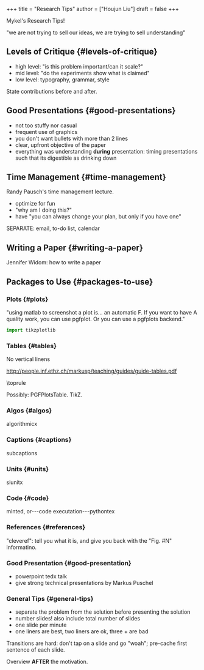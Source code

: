 +++
title = "Research Tips"
author = ["Houjun Liu"]
draft = false
+++

Mykel's Research Tips!

"we are not trying to sell our ideas, we are trying to sell understanding"


## Levels of Critique {#levels-of-critique}

-   high level: "is this problem important/can it scale?"
-   mid level: "do the experiments show what is claimed"
-   low level: typography, grammar, style

State contributions before and after.


## Good Presentations {#good-presentations}

-   not too stuffy nor casual
-   frequent use of graphics
-   you don't want bullets with more than 2 lines
-   clear, upfront objective of the paper
-   everything was understanding **during** presentation: timing presentations such that its digestible as drinking down


## Time Management {#time-management}

Randy Pausch's time management lecture.

-   optimize for fun
-   "why am I doing this?"
-   have "you can always change your plan, but only if you have one"

SEPARATE: email, to-do list, calendar


## Writing a Paper {#writing-a-paper}

Jennifer Widom: how to write a paper


## Packages to Use {#packages-to-use}


### Plots {#plots}

"using matlab to screenshot a plot is... an automatic F. If you want to have A quality work, you can use pgfplot. Or you can use a pgfplots backend."

```python
import tikzplotlib
```


### Tables {#tables}

No vertical linens

<http://people.inf.ethz.ch/markusp/teaching/guides/guide-tables.pdf>

\toprule

Possibly: PGFPlotsTable. TikZ.


### Algos {#algos}

algorithmicx


### Captions {#captions}

subcaptions


### Units {#units}

siunitx


### Code {#code}

minted, or---code executation---pythontex


### References {#references}

"cleveref": tell you what it is, and give you back with the "Fig. #N" informatino.


### Good Presentation {#good-presentation}

-   powerpoint tedx talk
-   give strong technical presentations by Markus Puschel


### General Tips {#general-tips}

-   separate the problem from the solution before presenting the solution
-   number slides! also include total number of slides
-   one slide per minute
-   one liners are best, two liners are ok, three + are bad

Transitions are hard: don't tap on a slide and go "woah"; pre-cache first sentence of each slide.

Overview **AFTER** the motivation.
